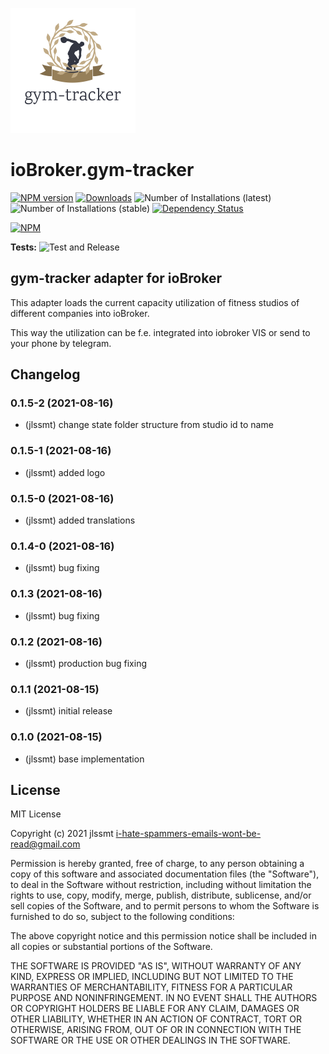 ![Logo](admin/gym-tracker.png)
# ioBroker.gym-tracker

[![NPM version](https://img.shields.io/npm/v/iobroker.gym-tracker.svg)](https://www.npmjs.com/package/iobroker.gym-tracker)
[![Downloads](https://img.shields.io/npm/dm/iobroker.gym-tracker.svg)](https://www.npmjs.com/package/iobroker.gym-tracker)
![Number of Installations (latest)](https://iobroker.live/badges/gym-tracker-installed.svg)
![Number of Installations (stable)](https://iobroker.live/badges/gym-tracker-stable.svg)
[![Dependency Status](https://img.shields.io/david/jlssmt/iobroker.gym-tracker.svg)](https://david-dm.org/jlssmt/iobroker.gym-tracker)

[![NPM](https://nodei.co/npm/iobroker.gym-tracker.png?downloads=true)](https://nodei.co/npm/iobroker.gym-tracker/)

**Tests:** ![Test and Release](https://github.com/jlssmt/ioBroker.gym-tracker/workflows/Test%20and%20Release/badge.svg)

## gym-tracker adapter for ioBroker

This adapter loads the current capacity utilization of fitness studios of different companies into  ioBroker.

This way the utilization can be f.e. integrated into iobroker VIS or send to your phone by telegram.

## Changelog
<!--
    Placeholder for the next version (at the beginning of the line):
    ### **WORK IN PROGRESS**
-->

### 0.1.5-2 (2021-08-16)
* (jlssmt) change state folder structure from studio id to name 

### 0.1.5-1 (2021-08-16)
* (jlssmt) added logo

### 0.1.5-0 (2021-08-16)
* (jlssmt) added translations

### 0.1.4-0 (2021-08-16)
* (jlssmt) bug fixing

### 0.1.3 (2021-08-16)
* (jlssmt) bug fixing

### 0.1.2 (2021-08-16)
* (jlssmt) production bug fixing

### 0.1.1 (2021-08-15)
* (jlssmt) initial release

### 0.1.0 (2021-08-15)
* (jlssmt) base implementation

## License
MIT License

Copyright (c) 2021 jlssmt <i-hate-spammers-emails-wont-be-read@gmail.com>

Permission is hereby granted, free of charge, to any person obtaining a copy
of this software and associated documentation files (the "Software"), to deal
in the Software without restriction, including without limitation the rights
to use, copy, modify, merge, publish, distribute, sublicense, and/or sell
copies of the Software, and to permit persons to whom the Software is
furnished to do so, subject to the following conditions:

The above copyright notice and this permission notice shall be included in all
copies or substantial portions of the Software.

THE SOFTWARE IS PROVIDED "AS IS", WITHOUT WARRANTY OF ANY KIND, EXPRESS OR
IMPLIED, INCLUDING BUT NOT LIMITED TO THE WARRANTIES OF MERCHANTABILITY,
FITNESS FOR A PARTICULAR PURPOSE AND NONINFRINGEMENT. IN NO EVENT SHALL THE
AUTHORS OR COPYRIGHT HOLDERS BE LIABLE FOR ANY CLAIM, DAMAGES OR OTHER
LIABILITY, WHETHER IN AN ACTION OF CONTRACT, TORT OR OTHERWISE, ARISING FROM,
OUT OF OR IN CONNECTION WITH THE SOFTWARE OR THE USE OR OTHER DEALINGS IN THE
SOFTWARE.
